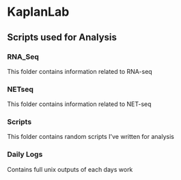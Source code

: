 # KaplanLab

## Scripts used for Analysis 
### RNA_Seq
This folder contains information related to RNA-seq
### NETseq
This folder contains information related to NET-seq
### Scripts
This folder contains random scripts I've written for analysis

### Daily Logs
Contains full unix outputs of each days work
